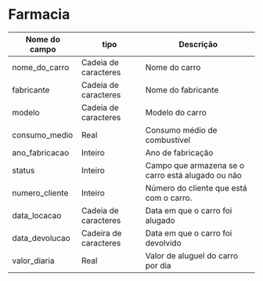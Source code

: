 # Farmacia
|Nome do campo|tipo|Descrição|
|-------------|----|---------|
nome_do_carro|Cadeia de caracteres|Nome do carro
fabricante|Cadeia de caracteres|Nome do fabricante
modelo|Cadeia de caracteres|Modelo do carro
consumo_medio|Real|Consumo médio de combustível
ano_fabricacao|Inteiro|Ano de fabricação
status|Inteiro|Campo que armazena se o carro está alugado ou não
numero_cliente|Inteiro|Número do cliente que está com o carro. 
data_locacao|Cadeia de caracteres|Data em que o carro foi alugado
data_devolucao|Cadeira de caracteres|Data em que o carro foi devolvido
valor_diaria|Real|Valor de aluguel do carro por dia
